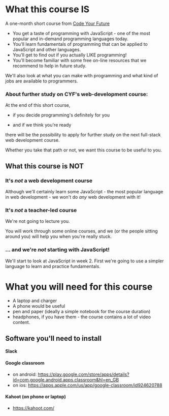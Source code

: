 # What this course IS

A one-month short course from [Code Your Future](https://codeyourfuture.io/)

* You get a taste of programming with JavaScript - one of the most popular and in-demand programming languages today.
* You'll learn fundamentals of programming that can be applied to JavaScript and other languages.
* You'll get to find out if you actually LIKE programming!
* You'll become familiar with some free on-line resources that we recommend to help in future study.

We'll also look at what you can make with programming and what kind of jobs are available to programmers.

### About further study on CYF's web-development course:

At the end of this short course,

* if you decide programming's definitely for you

* and if we think you're ready

there will be the possibility to apply for further study on the next full-stack web development course.

Whether you take that path or not, we want this course to be useful to you.

## What this course is NOT

### It's *not* a web development course

Although we'll certainly learn some JavaScript - the most popular language in web development - we won't do *any* web development with it!
 
### It's *not* a teacher-led course

We're not going to lecture you.

You will work through some online courses, and we (or the people sitting around you) will help you when you're really stuck.

### … and we're *not* starting with JavaScript!

We'll start to look at JavaScript in week 2.  First we're going to use a simpler language to learn and practice fundamentals.



# What you will need for this course

* A laptop and charger
* A phone would be useful
* pen and paper (ideally a simple notebook for the course duration)
* headphones, if you have them - the course contains a lot of video content.

## Software you'll need to install
#### Slack
#### Google classroom
* on android: https://play.google.com/store/apps/details?id=com.google.android.apps.classroom&hl=en_GB
* on ios: https://apps.apple.com/us/app/google-classroom/id924620788 
#### Kahoot (on phone or laptop)
* https://kahoot.com/
